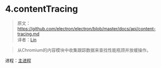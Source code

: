 # 4.contentTracing

> 原文：https://github.com/electron/electron/blob/master/docs/api/content-tracing.md   
译者：[Lin](https://github.com/ShmilyLin)   


> 从Chromium的内容模块中收集跟踪数据来查找性能瓶颈并放缓操作。

进程：[主进程](../../guides/glossary-of-terms.html#main-process)


